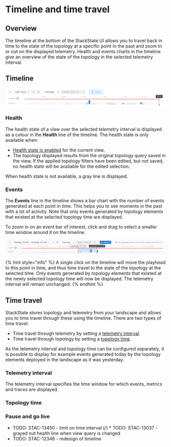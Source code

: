 # Timeline and time travel

## Overview

The timeline at the bottom of the StackState UI allows you to travel back in time to the state of the topology at a specific point in the past and zoom in or out on the displayed telemetry. Health and events charts in the timeline give an overview of the state of the topology in the selected telemetry interval.

## Timeline

![StackState timeline](/.gitbook/assets/v44_timeline_2.png)

### Health

The health state of a view over the selected telemetry interval is displayed as a colour in the **Health** line of the timeline. The health state is only available when:

* [Health state is enabled](/use/health-state/configure-view-health.md) for the current view.
* The topology displayed results from the original topology query saved in the view. If the applied topology filters have been edited, but not saved, no health state will be available for the edited selection.

When health state is not available, a gray line is displayed.

### Events

The **Events** line in the timeline shows a bar chart with the number of events generated at each point in time. This helps you to see moments in the past with a lot of activity. Note that only events generated by topology elements that existed at the selected topology time are displayed.

To zoom in on an event bar of interest, click and drag to select a smaller time window around it on the timeline.

![StackState timeline](/.gitbook/assets/v44_timeline_click_drag_2.png)

{% hint style="info" %}
A single click on the timeline will move the playhead to this point in time, and thus time travel to the state of the topology at the selected time. Only events generated by topology elements that existed at the newly selected topology time will now be displayed. The telemetry interval will remain unchanged.
{% endhint %}

## Time travel

StackState stores topology and telemetry from your landscape and allows you to time travel through these using the timeline. There are two types of time travel:

* Time travel through telemetry by setting a [telemetry interval](#telemetry-interval).
* Time travel through topology by setting a [topology time](#topology-time).

As the telemetry interval and topology time can be configured separately, it is possible to display for example events generated today by the topology elements deployed in the landscape as it was yesterday.

### Telemetry interval

The telemetry interval specifies the time window for which events, metrics and traces are displayed. 

### Topology time

### Pause and go live

* TODO: STAC-13450 - limit on time interval
  (/) * TODO: STAC-13037 - grayed out health line when view query is changed
* TODO: STAC-12346 - redesign of timeline